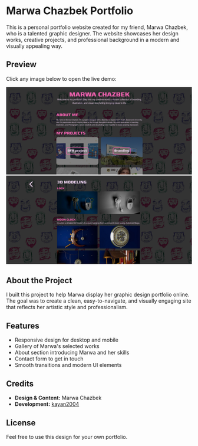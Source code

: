 # Marwa Chazbek Portfolio

This is a personal portfolio website created for my friend, Marwa Chazbek, who is a talented graphic designer. The website showcases her design works, creative projects, and professional background in a modern and visually appealing way.

## Preview

Click any image below to open the live demo:

[![Homepage Preview](/src/assets/previews/home-preview.png)](https://marwa-chazbek-portfolio.netlify.app)
[![Gallery Preview](/src/assets/previews/project-preview.png)](https://marwa-chazbek-portfolio.netlify.app)

## About the Project

I built this project to help Marwa display her graphic design portfolio online. The goal was to create a clean, easy-to-navigate, and visually engaging site that reflects her artistic style and professionalism.

## Features

- Responsive design for desktop and mobile
- Gallery of Marwa's selected works
- About section introducing Marwa and her skills
- Contact form to get in touch
- Smooth transitions and modern UI elements

## Credits

- **Design & Content:** Marwa Chazbek
- **Development:** [kayan2004](https://github.com/kayan2004)

## License

Feel free to use this design for your own portfolio.
